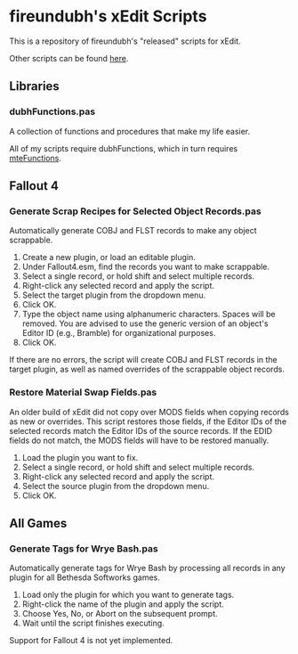 # fireundubh's xEdit Scripts

This is a repository of fireundubh's "released" scripts for xEdit.

Other scripts can be found [here](https://drive.google.com/folderview?id=0B0o3cG8Q52tpeTd1VjZ0QU5TN1E&usp=sharing#list).

## Libraries

### dubhFunctions.pas

A collection of functions and procedures that make my life easier.

All of my scripts require dubhFunctions, which in turn requires [mteFunctions](https://github.com/matortheeternal/TES5EditScripts/blob/master/Edit%20Scripts/mteFunctions.pas).

## Fallout 4

### Generate Scrap Recipes for Selected Object Records.pas

Automatically generate COBJ and FLST records to make any object scrappable.

1. Create a new plugin, or load an editable plugin.
2. Under Fallout4.esm, find the records you want to make scrappable.
3. Select a single record, or hold shift and select multiple records.
4. Right-click any selected record and apply the script.
5. Select the target plugin from the dropdown menu.
6. Click OK.
7. Type the object name using alphanumeric characters. Spaces will be removed. You are advised to use the generic version of an object's Editor ID (e.g., Bramble) for organizational purposes.
8. Click OK.

If there are no errors, the script will create COBJ and FLST records in the
target plugin, as well as named overrides of the scrappable object records.

### Restore Material Swap Fields.pas

An older build of xEdit did not copy over MODS fields when copying records as new or overrides. This script restores those fields, if the Editor IDs of the selected records match the Editor IDs of the source records. If the EDID fields do not match, the MODS fields will have to be restored manually.

1. Load the plugin you want to fix.
2. Select a single record, or hold shift and select multiple records.
3. Right-click any selected record and apply the script.
4. Select the source plugin from the dropdown menu.
5. Click OK.

## All Games

### Generate Tags for Wrye Bash.pas

Automatically generate tags for Wrye Bash by processing all records in any plugin for all Bethesda Softworks games.

1. Load only the plugin for which you want to generate tags.
2. Right-click the name of the plugin and apply the script.
3. Choose Yes, No, or Abort on the subsequent prompt.
4. Wait until the script finishes executing.

Support for Fallout 4 is not yet implemented.
